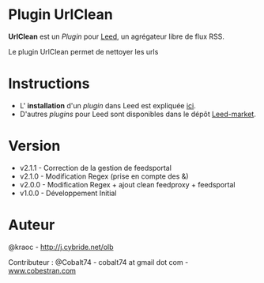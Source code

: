 Plugin UrlClean
=============

**UrlClean** est un _Plugin_ pour [Leed](http://projet.idleman.fr/leed), un agrégateur libre de flux RSS.

Le plugin UrlClean permet de nettoyer les urls

Instructions
============

* L' **installation** d'un _plugin_ dans Leed est expliquée [ici](http://projet.idleman.fr/leed/?page=Plugins).
* D'autres _plugins_ pour Leed sont disponibles dans le dépôt [Leed-market](https://github.com/ldleman/Leed-market).

Version
=======

* v2.1.1  -  Correction de la gestion de feedsportal
* v2.1.0  -  Modification Regex (prise en compte des &amp;)
* v2.0.0  -  Modification Regex + ajout clean feedproxy + feedsportal
* v1.0.0  -  Développement Initial

Auteur
=======
@kraoc - http://j.cybride.net/olb

Contributeur : @Cobalt74 - cobalt74 at gmail dot com - www.cobestran.com
